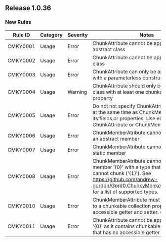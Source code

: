 ﻿## Release 1.0.36

### New Rules

Rule ID | Category | Severity | Notes
--------|----------|----------|--------------------
CMKY0001| Usage    | Error    | ChunkAttribute cannot be applied to an abstract class
CMKY0002| Usage    | Error    | ChunkAttribute cannot be applied to a static class
CMKY0003| Usage    | Error    | ChunkAttribute can only be applied to a class with a parameterless constructor
CMKY0004| Usage    | Warning  | ChunkAttribute should only be applied to a class with at least one chunkable collection property
CMKY0005| Usage    | Error    | Do not not specify ChunkAttribute on a class at the same time as ChunkMemberAtribute on its fields or properties. Use either ChunkAttribute or ChunkMemberAttribute.
CMKY0006| Usage    | Error    | ChunkMemberAtribute cannot be applied to an abstract member
CMKY0007| Usage    | Error    | ChunkMemberAtribute cannot be applied to a static member
CMKY0008| Usage    | Error    | ChunkMemberAtribute cannot be applied to member '{0}' with a type that ChunkyMonkey cannot chunk ('{1}'). See https://github.com/andrew-gordon/Gord0.ChunkyMonkey.CodeGenerator for a list of supported types.
CMKY0010| Usage    | Error    | ChunkMemberAttribute must only be applied to a chunkable collection property that has an accessible getter and setter. {0}.
CMKY0011| Usage    | Error    | ChunkAttribute cannot be applied to class '{0}' as it contains chunkable property '{1}' that has no accessible getter and setter. {2}.

